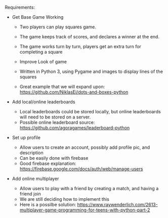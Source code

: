 Requirements:

- Get Base Game Working
  - Two players can play squares game.
  - The game keeps track of scores, and declares a winner at the end.
  - The game works turn by turn, players get an extra turn for completing a square
  - Improve Look of game
  
  - Written in Python 3, using Pygame and images to display lines of the squares
  - Great example that we will expand upon: https://github.com/NiklasEi/dots-and-boxes-python

- Add local/online leaderboards
  - Local leaderboards could be stored locally, but online leaderboards will need to be stored on a server.
  - Possible online leaderboard source: https://github.com/agoragames/leaderboard-python

- Set up profile
  - Allow users to create an account, possibly add profile pic, and description
  - Can be easily done with firebase
  - Good firebase explanation: https://firebase.google.com/docs/auth/web/manage-users
  
- Add online multiplayer
  - Allow users to play with a friend by creating a match, and having a friend join
  - We are still deciding how to implement this
  - Here is a possilbe solution: https://www.raywenderlich.com/2613-multiplayer-game-programming-for-teens-with-python-part-2
